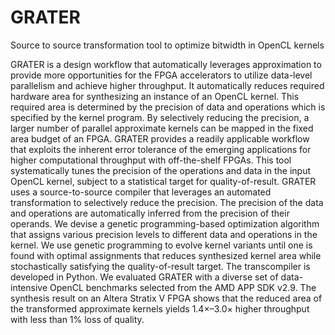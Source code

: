 # GRATER
Source to source transformation tool to optimize bitwidth in OpenCL kernels

GRATER is a design workflow that automatically leverages approximation to provide more opportunities for the FPGA accelerators to utilize data-level parallelism and achieve higher throughput. It automatically reduces required hardware area for synthesizing an instance of an OpenCL kernel. This required area is determined by the precision of data and operations which is specified by the kernel program. By selectively reducing the precision, a larger number of parallel approximate kernels can be mapped in the fixed area budget of an FPGA. GRATER provides a readily applicable workflow that exploits the inherent error tolerance of the emerging applications for higher computational throughput with off-the-shelf FPGAs. 
This tool systematically tunes the precision of the operations and data in the input OpenCL kernel, subject to a statistical target for quality-of-result. GRATER uses a source-to-source compiler that leverages an automated transformation to selectively reduce the precision. The precision of the data and operations are automatically inferred from the precision of their operands. We devise a genetic programming-based optimization algorithm that assigns various precision levels to different data and operations in the kernel. We use genetic programming to evolve kernel variants until one is found with optimal assignments that reduces synthesized kernel area while stochastically satisfying the quality-of-result target. 
The transcompiler is developed in Python. We evaluated GRATER with a diverse set of data-intensive OpenCL benchmarks selected from the AMD APP SDK v2.9. The synthesis result on an Altera Stratix V FPGA shows that the reduced area of the transformed approximate kernels yields 1.4×–3.0× higher throughput with less than 1% loss of quality.
